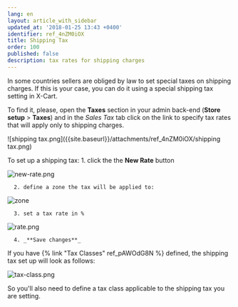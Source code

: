 ```yaml
---
lang: en
layout: article_with_sidebar
updated_at: '2018-01-25 13:43 +0400'
identifier: ref_4nZM0iOX
title: Shipping Tax
order: 100
published: false
description: tax rates for shipping charges
---
```

In some countries sellers are obliged by law to set special taxes on shipping charges. If this is your case, you can do it using a special shipping tax setting in X-Cart. 

To find it, please, open the **Taxes** section in your admin back-end (**Store setup** > **Taxes**) and in the _Sales Tax_ tab click on the link to specify tax rates that will apply only to shipping charges.

![shipping tax.png]({{site.baseurl}}/attachments/ref_4nZM0iOX/shipping tax.png)


To set up a shipping tax:
      1. click the the **New Rate** button
      
![new-rate.png]({{site.baseurl}}/attachments/ref_4nZM0iOX/new-rate.png)
      
      2. define a zone the tax will be applied to:

![zone]({{site.baseurl}}/attachments/ref_4nZM0iOX/zone.png)

      3. set a tax rate in %
      
![rate.png]({{site.baseurl}}/attachments/ref_4nZM0iOX/rate.png)

      4. _**Save changes**_
      
If you have {% link "Tax Classes" ref_pAWOdG8N %} defined, the shipping tax set up will look as follows:

![tax-class.png]({{site.baseurl}}/attachments/ref_4nZM0iOX/tax-class.png)


So you'll also need to define a tax class applicable to the shipping tax you are setting.
